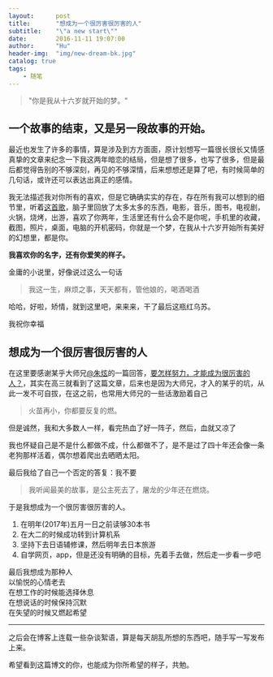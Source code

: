 ```yaml
---
layout:      post
title:       "想成为一个很厉害很厉害的人"
subtitle:    "\"a new start\""
date:        2016-11-11 19:07:00
author:      "Hu"
header-img:  "img/new-dream-bk.jpg"
catalog: true
tags:
    - 随笔
---
```


>"你是我从十六岁就开始的梦。"

## 一个故事的结束，又是另一段故事的开始。

最近也发生了许多的事情，算是涉及到方方面面，原计划想写一篇很长很长又情感真挚的文章来纪念一下我这两年暗恋的结局，但是想了很多，也写了很多，但是最后都觉得告别的不够深刻，再见的不够深情，后来想想还是算了吧，有时候简单的几句话，或许还可以表达出真正的感情。

我无法描述我对你所有的喜欢，但是它确确实实的存在，存在所有我可以想到的细节里，听着[这首歌](http://music.163.com/#/song?id=22636850)，脑子里回放了太多太多的东西，电影，音乐，图书，电视剧，火锅，烧烤，出游，喜欢了你两年，生活里还有什么会不是你呢，手机里的收藏，截图，照片，桌面，电脑的开机密码，你就是一个梦，在我从十六岁开始所有美好的幻想里，都是你。

**我喜欢你的名字，还有你爱笑的样子。**

金庸的小说里，好像说过这么一句话

>我这一生，麻烦之事，天天都有，管他娘的，喝酒喝酒

哈哈，好啦，矫情，就到这里吧，来来来，干了最后这瓶红乌苏。

我祝你幸福

## 想成为一个很厉害很厉害的人

在这里要感谢某乎大师兄[@朱炫](https://www.zhihu.com/people/zhu-xuan-86)的一篇回答，[要怎样努力，才能成为很厉害的人？](https://www.zhihu.com/question/22921426)，其实在高三就看到了这篇文章，后来也是因为大师兄，才入的某乎的坑，从此一发不可自拔，在这之前，也常用大师兄的一些话激励着自己

>火苗再小，你都要反复的燃。

但是诚然，我和大多数人一样，看完热血了好一阵子，然后，血就又凉了

我也怀疑自己是不是什么都做不成，什么都做不了，是不是过了四十年还会像一条老狗那样活着，偶尔想着爬出去晒晒太阳。

最后我给了自己一个否定的答复：我不要

>我听闻最美的故事，是公主死去了，屠龙的少年还在燃烧。

于是我想成为一个很厉害很厉害的人。

1. 在明年(2017年)五月一日之前读够30本书
2. 在大二的时候成功转到计算机系
3. 坚持下去日语辅修课，然后明年去日本旅游
4. 自学网页，app，但是还没有明确的目标，先着手去做，然后走一步看一步吧

最后我想成为那种人<br>
以愉悦的心情老去<br>
在想工作的时候能选择休息<br> 
在想说话的时候保持沉默<br>
在失望的时候又燃起希望

***

之后会在博客上连载一些杂谈絮语，算是每天胡乱所想的东西吧，随手写一写发布上来。

希望看到这篇博文的你，也能成为你所希望的样子，共勉。


